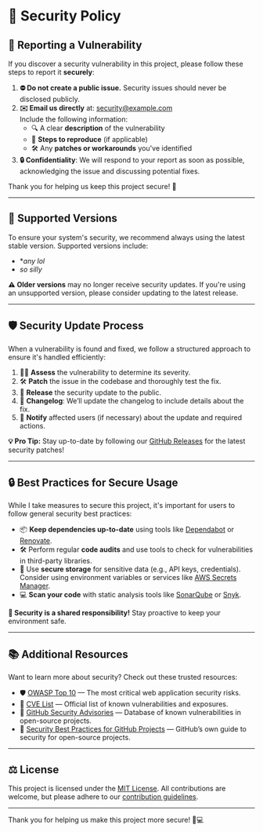 # 🔐 Security Policy

## 🚨 Reporting a Vulnerability

If you discover a security vulnerability in this project, please follow these steps to report it **securely**:

1. **⛔ Do not create a public issue.** Security issues should never be disclosed publicly.
2. **✉️ Email us directly** at: [security@example.com](mailto:security@example.com)  
   Include the following information:
   - 🔍 A clear **description** of the vulnerability
   - 🔄 **Steps to reproduce** (if applicable)
   - 🛠️ Any **patches or workarounds** you've identified
3. **🔒 Confidentiality**: We will respond to your report as soon as possible, acknowledging the issue and discussing potential fixes.

Thank you for helping us keep this project secure! 🔐

---

## 🚀 Supported Versions

To ensure your system's security, we recommend always using the latest stable version. Supported versions include:

- **any lol*
- *so silly*

**⚠️ Older versions** may no longer receive security updates. If you're using an unsupported version, please consider updating to the latest release.

---

## 🛡️ Security Update Process

When a vulnerability is found and fixed, we follow a structured approach to ensure it's handled efficiently:

1. 🕵️‍♂️ **Assess** the vulnerability to determine its severity.
2. 🛠️ **Patch** the issue in the codebase and thoroughly test the fix.
3. 📢 **Release** the security update to the public.
4. 📝 **Changelog**: We’ll update the changelog to include details about the fix.
5. 🔔 **Notify** affected users (if necessary) about the update and required actions.

**💡 Pro Tip:** Stay up-to-date by following our [GitHub Releases](https://github.com/luh-99/School-Stuff/releases) for the latest security patches!

---

## 🔒 Best Practices for Secure Usage

While I take measures to secure this project, it's important for users to follow general security best practices:

- 📦 **Keep dependencies up-to-date** using tools like [Dependabot](https://dependabot.com/) or [Renovate](https://renovatebot.com/).
- 🛠️ Perform regular **code audits** and use tools to check for vulnerabilities in third-party libraries.
- 🔑 Use **secure storage** for sensitive data (e.g., API keys, credentials). Consider using environment variables or services like [AWS Secrets Manager](https://aws.amazon.com/secrets-manager/).
- 💻 **Scan your code** with static analysis tools like [SonarQube](https://www.sonarqube.org/) or [Snyk](https://snyk.io/).

**🚨 Security is a shared responsibility!** Stay proactive to keep your environment safe.

---

## 📚 Additional Resources

Want to learn more about security? Check out these trusted resources:

- 🛡️ [OWASP Top 10](https://owasp.org/www-project-top-ten/) — The most critical web application security risks.
- 🔎 [CVE List](https://cve.mitre.org/) — Official list of known vulnerabilities and exposures.
- 🐙 [GitHub Security Advisories](https://github.com/advisories) — Database of known vulnerabilities in open-source projects.
- 🔑 [Security Best Practices for GitHub Projects](https://docs.github.com/en/github/managing-security-vulnerabilities-in-your-code) — GitHub’s own guide to security for open-source projects.

---

## ⚖️ License

This project is licensed under the [MIT License](LICENSE). All contributions are welcome, but please adhere to our [contribution guidelines](CONTRIBUTING.md).

---

Thank you for helping us make this project more secure! 🙏💻

